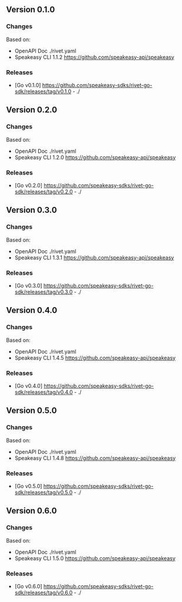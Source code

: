 

## Version 0.1.0
### Changes
Based on:
- OpenAPI Doc  ./rivet.yaml
- Speakeasy CLI 1.1.2 https://github.com/speakeasy-api/speakeasy
### Releases
- [Go v0.1.0] https://github.com/speakeasy-sdks/rivet-go-sdk/releases/tag/v0.1.0 - ./

## Version 0.2.0
### Changes
Based on:
- OpenAPI Doc  ./rivet.yaml
- Speakeasy CLI 1.2.0 https://github.com/speakeasy-api/speakeasy
### Releases
- [Go v0.2.0] https://github.com/speakeasy-sdks/rivet-go-sdk/releases/tag/v0.2.0 - ./

## Version 0.3.0
### Changes
Based on:
- OpenAPI Doc  ./rivet.yaml
- Speakeasy CLI 1.3.1 https://github.com/speakeasy-api/speakeasy
### Releases
- [Go v0.3.0] https://github.com/speakeasy-sdks/rivet-go-sdk/releases/tag/v0.3.0 - ./

## Version 0.4.0
### Changes
Based on:
- OpenAPI Doc  ./rivet.yaml
- Speakeasy CLI 1.4.5 https://github.com/speakeasy-api/speakeasy
### Releases
- [Go v0.4.0] https://github.com/speakeasy-sdks/rivet-go-sdk/releases/tag/v0.4.0 - ./

## Version 0.5.0
### Changes
Based on:
- OpenAPI Doc  ./rivet.yaml
- Speakeasy CLI 1.4.8 https://github.com/speakeasy-api/speakeasy
### Releases
- [Go v0.5.0] https://github.com/speakeasy-sdks/rivet-go-sdk/releases/tag/v0.5.0 - ./

## Version 0.6.0
### Changes
Based on:
- OpenAPI Doc  ./rivet.yaml
- Speakeasy CLI 1.5.0 https://github.com/speakeasy-api/speakeasy
### Releases
- [Go v0.6.0] https://github.com/speakeasy-sdks/rivet-go-sdk/releases/tag/v0.6.0 - ./